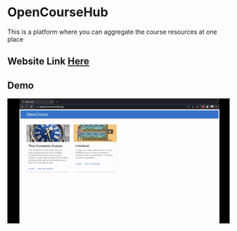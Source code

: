 # OpenCourseHub

This is a platform where you can aggregate the course resources at one place 

## Website Link [Here](https://opencoursehub.netlify.app/)


## Demo

![alt text](./Resources/ezgif-2-dbf7db9ac5.gif)